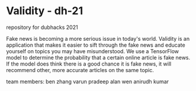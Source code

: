 # Validity - dh-21
repository for dubhacks 2021

Fake news is becoming a more serious issue in today's world. Validity is an application that makes it easier to sift through the fake news and educate yourself on topics you may have misunderstood. We use a TensorFlow model to determine the probability that a certain online article is fake news. If the model does think there is a good chance it is fake news, it will recommend other, more accurate articles on the same topic.

team members:
ben zhang
varun pradeep
alan wen
anirudh kumar
